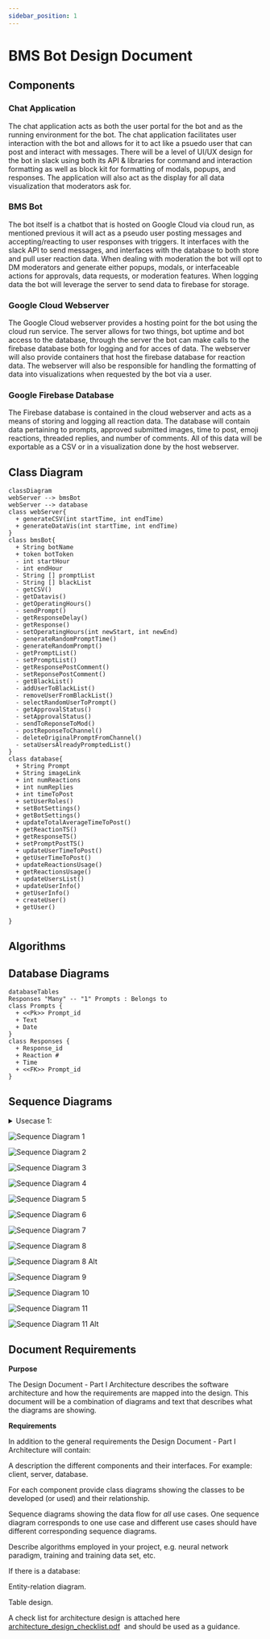 ```yaml
---
sidebar_position: 1
---
```

# BMS Bot Design Document

## Components

### Chat Application

The chat application acts as both the user portal for the bot and as the running environment for the bot. The chat application facilitates user interaction with the bot and allows for it to act like a psuedo user that can post and interact with messages. There will be a level of UI/UX design for the bot in slack using both its API & libraries for command and interaction formatting as well as block kit for formatting of modals, popups, and responses. The application will also act as the display for all data visualization that moderators ask for.

### BMS Bot 

The bot itself is a chatbot that is hosted on Google Cloud via cloud run, as mentioned previous it will act as a pseudo user posting messages and accepting/reacting to user responses with triggers. It interfaces with the slack API to send messages, and interfaces with the database to both store and pull user reaction data. When dealing with moderation the bot will opt to DM moderators and generate either popups, modals, or interfaceable actions for approvals, data requests, or moderation features. When logging data the bot will leverage the server to send data to firebase for storage.

### Google Cloud Webserver

The Google Cloud webserver provides a hosting point for the bot using the cloud run service. The server allows for two things, bot uptime and bot access to the database, through the server the bot can make calls to the firebase database both for logging and for acces of data. The webserver will also provide containers that host the firebase database for reaction data. The webserver will also be responsible for handling the formatting of data into visualizations when requested by the bot via a user.

### Google Firebase Database

The Firebase database is contained in the cloud webserver and acts as a means of storing and logging all reaction data. The database will contain data pertaining to prompts, approved submitted images, time to post, emoji reactions, threaded replies, and number of comments. All of this data will be exportable as a CSV or in a visualization done by the host webserver.

## Class Diagram
```mermaid
classDiagram
webServer --> bmsBot
webServer --> database
class webServer{
  + generateCSV(int startTime, int endTime)
  + generateDataVis(int startTime, int endTime)
}
class bmsBot{
  + String botName
  + token botToken
  - int startHour
  - int endHour
  - String [] promptList
  - String [] blackList
  - getCSV()
  - getDatavis()
  - getOperatingHours()
  - sendPrompt()
  - getResponseDelay()
  - getResponse()
  - setOperatingHours(int newStart, int newEnd)
  - generateRandomPromptTime()
  - generateRandomPrompt()
  - getPromptList()
  - setPromptList()
  - getResponsePostComment()
  - setReponsePostComment()
  - getBlackList()
  - addUserToBlackList()
  - removeUserFromBlackList()
  - selectRandomUserToPrompt()
  - getApprovalStatus()
  - setApprovalStatus()
  - sendToReponseToMod()
  - postReponseToChannel()
  - deleteOriginalPromptFromChannel()
  - setaUsersAlreadyPromptedList()
}
class database{
  + String Prompt
  + String imageLink
  + int numReactions
  + int numReplies
  + int timeToPost 
  + setUserRoles()
  + setBotSettings()
  + getBotSettings()
  + updateTotalAverageTimeToPost()
  + getReactionTS()
  + getResponseTS()
  + setPromptPostTS()
  + updateUserTimeToPost()
  + getUserTimeToPost()
  + updateReactionsUsage()
  + getReactionsUsage()
  + updateUsersList()
  + updateUserInfo()
  + getUserInfo()
  + createUser()
  + getUser()

}
```

## Algorithms

## Database Diagrams
```mermaid
databaseTables
Responses "Many" -- "1" Prompts : Belongs to
class Prompts {
  + <<Pk>> Prompt_id
  + Text
  + Date
}
class Responses {
  + Response_id
  + Reaction #
  + Time
  + <<FK>> Prompt_id
}
```
## Sequence Diagrams

<details>
  <summary>
    Usecase 1:
  </summary>
  1. Owner signs in to Slack  
  2. Owner opens the workspace "Preferences".  
  3. Owner selects "Apps and Integrations" and installs the BMS bot.  
  4. Owner assigns roles and privileges to users in the community.  
  5. Owner defines moderation and content guidelines.  
  6. Owner defines type of prompts for BMS bot to send properly suit the culture and vibe of their community.  
  7. Owner configures the schedule for BMS bot, defining the hours when the it will send prompts.  
  8. Owner sets the duration for prompt responses to remain in the chat.  
  9. Owner sets the amount of time users have to respond to prompt notification.  
  10. Owner saves the configuration settings.  
</details>

![Sequence Diagram 1](https://cdn.discordapp.com/attachments/1158176482569494568/1158237338221162556/Screen_Shot_2023-10-01_at_11.01.34_PM.png?ex=651b8414&is=651a3294&hm=64e7d144c9382697335076073cdd675565e9635a527c612978334f64166c7c1a&)

![Sequence Diagram 2](https://cdn.discordapp.com/attachments/1158176482569494568/1158237386623430796/Screen_Shot_2023-10-01_at_11.01.48_PM.png?ex=651b841f&is=651a329f&hm=a635eee997369eba307166f4ce3e27570a2a2153e721ea3f188f0677782cde91&)

![Sequence Diagram 3](https://cdn.discordapp.com/attachments/1158176482569494568/1158237435608707092/Screen_Shot_2023-10-01_at_11.02.00_PM.png?ex=651b842b&is=651a32ab&hm=2e797a3213ae347d91b4da7140a2f0793f467013deaf1b55e9b37dd0ff4645ca&)

![Sequence Diagram 4](https://cdn.discordapp.com/attachments/1158176482569494568/1158237490910597120/Screen_Shot_2023-10-01_at_11.02.13_PM.png?ex=651b8438&is=651a32b8&hm=94d1998b4b779cec3beddca54a8a0a63baa724b85b87767120bb5e82ad49a1df&)

![Sequence Diagram 5](https://cdn.discordapp.com/attachments/1158176482569494568/1158237540818620516/Screen_Shot_2023-10-01_at_11.02.25_PM.png?ex=651b8444&is=651a32c4&hm=d488e68106cb8d0857f6f22401cdcc93fec4ce58b5777e21fa4dc727e590c63b&)

![Sequence Diagram 6](https://cdn.discordapp.com/attachments/1158176482569494568/1158237782037237820/Screen_Shot_2023-10-01_at_11.03.21_PM.png?ex=651b847e&is=651a32fe&hm=fcf069c658390ca156bbed7c35e4d62131da2d5c69a67afddb15c99c53fef0b3&)

![Sequence Diagram 7](https://cdn.discordapp.com/attachments/1158176482569494568/1158237840665227344/Screen_Shot_2023-10-01_at_11.03.36_PM.png?ex=651b848c&is=651a330c&hm=75954aae53a176a0f42a28b76db1fb4b644b5962383e82667911f434ef2c8822&)

![Sequence Diagram 8](https://cdn.discordapp.com/attachments/1158176482569494568/1158237977969958982/Screen_Shot_2023-10-01_at_11.04.09_PM.png?ex=651b84ac&is=651a332c&hm=2c6a27091a0c972aeb5d295fafa13e9a426058b1e21895359df799a3e3c86fe9&)

![Sequence Diagram 8 Alt](https://cdn.discordapp.com/attachments/1158176482569494568/1158238081594433686/Screen_Shot_2023-10-01_at_11.04.35_PM.png?ex=651b84c5&is=651a3345&hm=3a33061f226553ef3a82bb64ef9ebd11026cda3ea08b63fea1d7ecd5cdd712c1&)

![Sequence Diagram 9](https://cdn.discordapp.com/attachments/1158176482569494568/1158246744417640588/image.png?ex=651b8cd7&is=651a3b57&hm=82005351873047d440493d7523197f984992051a6aee5cebcfba722b27dddc51&)

![Sequence Diagram 10](https://cdn.discordapp.com/attachments/1158176482569494568/1158245639008817212/Screen_Shot_2023-10-01_at_11.34.34_PM.png?ex=651b8bcf&is=651a3a4f&hm=5b059721fd6e6a0fd52f4dc157ebf12eac0d255e54b4798ee34e8ac07f38d616&)

![Sequence Diagram 11](https://cdn.discordapp.com/attachments/1158176482569494568/1158245675163734056/Screen_Shot_2023-10-01_at_11.34.45_PM.png?ex=651b8bd8&is=651a3a58&hm=7a1811a5cce04fe5100a891d4a4a89bca843f9cebf120e10a66cb7b74b3e298a&)

![Sequence Diagram 11 Alt](https://cdn.discordapp.com/attachments/1158176482569494568/1158245708969811978/Screen_Shot_2023-10-01_at_11.34.53_PM.png?ex=651b8be0&is=651a3a60&hm=ea1ae6eebd6fdb5bce2dec8cd0e381bfd76e20541e8c73b85a343c59da5cd075&)


## Document Requirements

**Purpose**

The Design Document - Part I Architecture describes the software architecture and how the requirements are mapped into the design. This document will be a combination of diagrams and text that describes what the diagrams are showing.

**Requirements**

In addition to the general requirements the Design Document - Part I Architecture will contain:

A description the different components and their interfaces. For example: client, server, database.

For each component provide class diagrams showing the classes to be developed (or used) and their relationship.

Sequence diagrams showing the data flow for _all_ use cases. One sequence diagram corresponds to one use case and different use cases should have different corresponding sequence diagrams.

Describe algorithms employed in your project, e.g. neural network paradigm, training and training data set, etc.

If there is a database:

Entity-relation diagram.

Table design.

A check list for architecture design is attached here [architecture\_design\_checklist.pdf](https://templeu.instructure.com/courses/106563/files/16928870/download?wrap=1 "architecture_design_checklist.pdf")  and should be used as a guidance.
